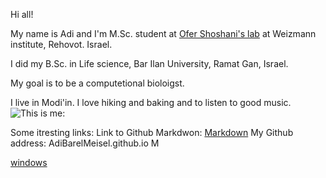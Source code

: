 Hi all! 

My name is Adi and I'm M.Sc. student at [Ofer Shoshani's lab](https://www.weizmann.ac.il/Biomolecular_Sciences/Shoshani/home) at Weizmann institute, Rehovot. Israel. 

I did  my B.Sc. in Life science, Bar Ilan University, Ramat Gan, Israel.

My goal is to be a computetional bioloigst.

I live in Modi'in. 
I love hiking and baking and to listen to good music.
![This is me:](/15681F079.jpg)


Some itresting links:
Link to Github Markdwon:
[Markdown](https://github.github.com/gfm/)
My Github address: AdiBarelMeisel.github.io
M





[windows](/windows.md)


